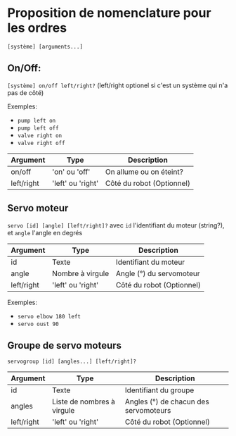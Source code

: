 # Proposition de nomenclature pour les ordres

`[système] [arguments...]`

## On/Off:
`[système] on/off left/right?` (left/right optionel si c'est un système qui n'a pas de côté)

Exemples:
* `pump left on`
* `pump left off`
* `valve right on`
* `valve right off`

| Argument      | Type                          | Description                       |
|---------------|-------------------------------|-----------------------------------|
| on/off        | 'on' ou 'off'                 | On allume ou on éteint?           |
| left/right    | 'left' ou 'right'             | Côté du robot (Optionnel)         |

## Servo moteur
`servo [id] [angle] [left/right]?` avec `id` l'identifiant du moteur (string?), et `angle` l'angle en degrés

| Argument      | Type                          | Description                       |
|---------------|-------------------------------|-----------------------------------|
| id            | Texte                         | Identifiant du moteur             |
| angle         | Nombre à virgule              | Angle (°) du servomoteur          |
| left/right    | 'left' ou 'right'             | Côté du robot (Optionnel)         |

Exemples:
* `servo elbow 180 left`
* `servo oust 90`

## Groupe de servo moteurs
`servogroup [id] [angles...] [left/right]?`

| Argument      | Type                          | Description                           |
|---------------|-------------------------------|---------------------------------------|
| id            | Texte                         | Identifiant du groupe                 |
| angles        | Liste de nombres à virgule    | Angles (°) de chacun des servomoteurs |
| left/right    | 'left' ou 'right'             | Côté du robot (Optionnel)         |

